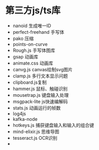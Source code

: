 # 第三方js/ts库



* nanoid 生成唯一ID
* perfect-freehand 手写体
* pako 压缩
* points-on-curve
* Rough.js 手写体图库
* gsap 动画库
* animate.css 动画库
* canvg.js canvas绘制svg图片
* clamp.js 多行文本显示问题
* clipboard.js复制
* hammer.js 鼠标、触碰识别
* mousetrap.js  键盘输入处理
* msgpack-lite js快速编解码
* stats.js 动画运行的帧数
* log4js
* kafka-node
* hotkeys.js 捕获键盘输入和输入的组合键
*  mind-elixir.js 思维导图
* tesseract.js OCR识别
* 